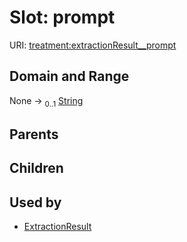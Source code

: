 
# Slot: prompt




URI: [treatment:extractionResult__prompt](http://w3id.org/ontogpt/treatments/extractionResult__prompt)


## Domain and Range

None &#8594;  <sub>0..1</sub> [String](types/String.md)

## Parents


## Children


## Used by

 * [ExtractionResult](ExtractionResult.md)
